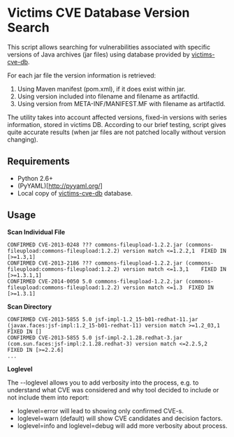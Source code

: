 # Victims CVE Database Version Search
This script allows searching for vulnerabilities associated with specific versions of Java archives (jar files) using database provided by [victims-cve-db](https://github.com/victims/victims-cve-db).

For each jar file the version information is retrieved:

1. Using Maven manifest (pom.xml), if it does exist within jar.
2. Using version included into filename and filename as artifactId.
3. Using version from META-INF/MANIFEST.MF with filename as artifactId.

The utility takes into account affected versions, fixed-in versions with series information, stored in victims DB. According to our brief testing, script gives quite accurate results (when jar files are not patched locally without version changing).

## Requirements
- Python 2.6+
- (PyYAML)[http://pyyaml.org/]
- Local copy of [victims-cve-db](https://github.com/victims/victims-cve-db) database.

## Usage

**Scan Individual File**

```% ./victims-version-search.py --victims-cve-db=../victims-cve-db --loglevel=error ~/jars/commons-fileupload-1.2.2.jar
CONFIRMED CVE-2013-0248 ??? commons-fileupload-1.2.2.jar (commons-fileupload:commons-fileupload:1.2.2) version match <=1.2.2,1	FIXED IN [>=1.3,1]
CONFIRMED CVE-2013-2186 ??? commons-fileupload-1.2.2.jar (commons-fileupload:commons-fileupload:1.2.2) version match <=1.3,1	FIXED IN [>=1.3.1,1]
CONFIRMED CVE-2014-0050 5.0 commons-fileupload-1.2.2.jar (commons-fileupload:commons-fileupload:1.2.2) version match <=1.3	FIXED IN [>=1.3.1]
```

**Scan Directory**

```% ./victims-version-search.py --victims-cve-db=../victims-cve-db --loglevel=error ~/java/jboss-eap-6.3
CONFIRMED CVE-2013-5855 5.0 jsf-impl-1.2_15-b01-redhat-11.jar (javax.faces:jsf-impl:1.2_15-b01-redhat-11) version match >=1.2_03,1	FIXED IN []
CONFIRMED CVE-2013-5855 5.0 jsf-impl-2.1.28.redhat-3.jar (com.sun.faces:jsf-impl:2.1.28.redhat-3) version match <=2.2.5,2	FIXED IN [>=2.2.6]
...
```

**Loglevel**

The --loglevel allows you to add verbosity into the process, e.g. to understand what CVE was considered and why tool decided to include or not include them into report:

- loglevel=error will lead to showing only confirmed CVE-s.
- loglevel=warn (default) will show CVE candidates and decision factors.
- loglevel=info and loglevel=debug will add more verbosity about process.